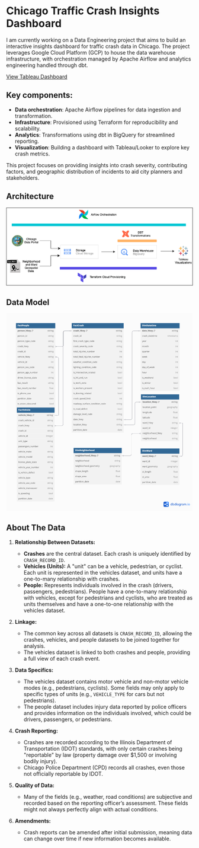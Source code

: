# Chicago Traffic Crash Insights Dashboard

I am currently working on a Data Engineering project that aims to build an interactive insights dashboard for traffic crash data in Chicago. The project leverages Google Cloud Platform (GCP) to house the data warehouse infrastructure, with orchestration managed by Apache Airflow and analytics engineering handled through dbt.

[View Tableau Dashboard](https://public.tableau.com/shared/5BNTZ4Q3G?:display_count=n&:origin=viz_share_link)

## Key components:
- **Data orchestration**: Apache Airflow pipelines for data ingestion and transformation.
- **Infrastructure**: Provisioned using Terraform for reproducibility and scalability.
- **Analytics**: Transformations using dbt in BigQuery for streamlined reporting.
- **Visualization**: Building a dashboard with Tableau/Looker to explore key crash metrics.

This project focuses on providing insights into crash severity, contributing factors, and geographic distribution of incidents to aid city planners and stakeholders.


## Architecture
![](images/architecture.drawio.png)

## Data Model
![](images/datamodel.png)

## About The Data

1. **Relationship Between Datasets:**
    - **Crashes** are the central dataset. Each crash is uniquely identified by `CRASH_RECORD_ID`.
    - **Vehicles (Units):** A "unit" can be a vehicle, pedestrian, or cyclist. Each unit is represented in the vehicles dataset, and units have a one-to-many relationship with crashes.
    - **People:** Represents individuals involved in the crash (drivers, passengers, pedestrians). People have a one-to-many relationship with vehicles, except for pedestrians and cyclists, who are treated as units themselves and have a one-to-one relationship with the vehicles dataset.

2. **Linkage:**
    - The common key across all datasets is `CRASH_RECORD_ID`, allowing the crashes, vehicles, and people datasets to be joined together for analysis.
    - The vehicles dataset is linked to both crashes and people, providing a full view of each crash event.

3. **Data Specifics:**
    - The vehicles dataset contains motor vehicle and non-motor vehicle modes (e.g., pedestrians, cyclists). Some fields may only apply to specific types of units (e.g., `VEHICLE_TYPE` for cars but not pedestrians).
    - The people dataset includes injury data reported by police officers and provides information on the individuals involved, which could be drivers, passengers, or pedestrians.

4. **Crash Reporting:**
    - Crashes are recorded according to the Illinois Department of Transportation (IDOT) standards, with only certain crashes being "reportable" by law (property damage over $1,500 or involving bodily injury).
    - Chicago Police Department (CPD) records all crashes, even those not officially reportable by IDOT.

5. **Quality of Data:**
    - Many of the fields (e.g., weather, road conditions) are subjective and recorded based on the reporting officer’s assessment. These fields might not always perfectly align with actual conditions.

6. **Amendments:**
    - Crash reports can be amended after initial submission, meaning data can change over time if new information becomes available.

